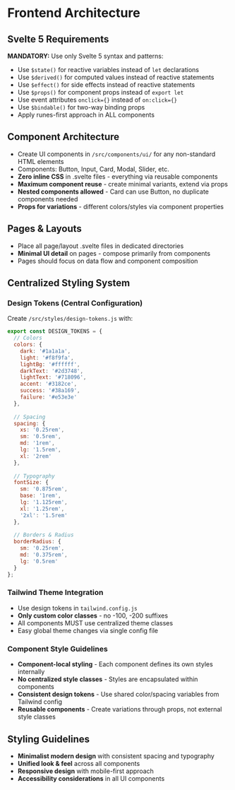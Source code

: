 # Frontend Architecture

## Svelte 5 Requirements
**MANDATORY:** Use only Svelte 5 syntax and patterns:
- Use `$state()` for reactive variables instead of `let` declarations
- Use `$derived()` for computed values instead of reactive statements
- Use `$effect()` for side effects instead of reactive statements  
- Use `$props()` for component props instead of `export let`
- Use event attributes `onclick={}` instead of `on:click={}`
- Use `$bindable()` for two-way binding props
- Apply runes-first approach in ALL components

## Component Architecture
- Create UI components in `/src/components/ui/` for any non-standard HTML elements
- Components: Button, Input, Card, Modal, Slider, etc.
- **Zero inline CSS** in .svelte files - everything via reusable components
- **Maximum component reuse** - create minimal variants, extend via props
- **Nested components allowed** - Card can use Button, no duplicate components needed
- **Props for variations** - different colors/styles via component properties

## Pages & Layouts
- Place all page/layout .svelte files in dedicated directories
- **Minimal UI detail** on pages - compose primarily from components
- Pages should focus on data flow and component composition

## Centralized Styling System

### Design Tokens (Central Configuration)
Create `/src/styles/design-tokens.js` with:
```javascript
export const DESIGN_TOKENS = {
  // Colors
  colors: {
    dark: '#1a1a1a',
    light: '#f8f9fa', 
    lightBg: '#ffffff',
    darkText: '#2d3748',
    lightText: '#718096',
    accent: '#3182ce',
    success: '#38a169',
    failure: '#e53e3e'
  },
  
  // Spacing
  spacing: {
    xs: '0.25rem',
    sm: '0.5rem',
    md: '1rem',
    lg: '1.5rem',
    xl: '2rem'
  },
  
  // Typography
  fontSize: {
    sm: '0.875rem',
    base: '1rem', 
    lg: '1.125rem',
    xl: '1.25rem',
    '2xl': '1.5rem'
  },
  
  // Borders & Radius
  borderRadius: {
    sm: '0.25rem',
    md: '0.375rem',
    lg: '0.5rem'
  }
};
```

### Tailwind Theme Integration
- Use design tokens in `tailwind.config.js`
- **Only custom color classes** - no -100, -200 suffixes
- All components MUST use centralized theme classes
- Easy global theme changes via single config file

### Component Style Guidelines
- **Component-local styling** - Each component defines its own styles internally
- **No centralized style classes** - Styles are encapsulated within components
- **Consistent design tokens** - Use shared color/spacing variables from Tailwind config
- **Reusable components** - Create variations through props, not external style classes

## Styling Guidelines
- **Minimalist modern design** with consistent spacing and typography
- **Unified look & feel** across all components
- **Responsive design** with mobile-first approach
- **Accessibility considerations** in all UI components